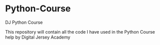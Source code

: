 # Python-Course
DJ Python Course

This repository will contain all the code I have used in the Python Course help by Digital Jersey Academy
